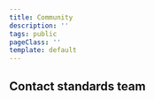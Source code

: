 ```yaml
---
title: Community
description: ''
tags: public
pageClass: ''
template: default
---
```


## Contact standards team
